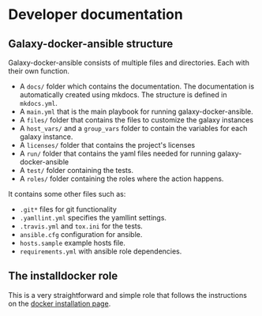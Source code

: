 # Developer documentation

## Galaxy-docker-ansible structure
Galaxy-docker-ansible consists of multiple files and directories. Each with
their own function.

* A `docs/` folder which contains the documentation. The documentation is automatically created using mkdocs. The structure is defined in `mkdocs.yml`.
* A `main.yml` that is the main playbook for running galaxy-docker-ansible.
* A `files/` folder that contains the files to customize the galaxy instances
* A `host_vars/` and a `group_vars` folder to contain the variables for each galaxy instance.
* A `licenses/` folder that contains the project's licenses
* A `run/` folder that contains the yaml files needed for running galaxy-docker-ansible
* A `test/` folder containing the tests.
* A `roles/` folder containing the roles where the action happens.

It contains some other files such as:
  * `.git*` files for git functionality
  * `.yamllint.yml` specifies the yamllint settings.
  * `.travis.yml` and `tox.ini` for the tests.
  * `ansible.cfg` configuration for ansible.
  * `hosts.sample` example hosts file.
  * `requirements.yml` with ansible role dependencies.

## The installdocker role
This is a very straightforward and simple role that follows the instructions on
the [docker installation page](https://docs.docker.com/engine/installation/linux/docker-ce/ubuntu/).
